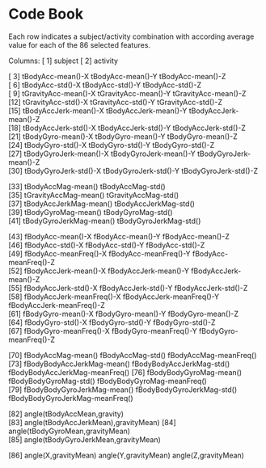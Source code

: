 Code Book
=========


Each row indicates a subject/activity combination with according average value for each of the 86 selected features.

Columns:
[ 1] subject
[ 2] activity

[ 3] tBodyAcc-mean()-X                    tBodyAcc-mean()-Y                    tBodyAcc-mean()-Z                   
[ 6] tBodyAcc-std()-X                     tBodyAcc-std()-Y                     tBodyAcc-std()-Z                    
[ 9] tGravityAcc-mean()-X                 tGravityAcc-mean()-Y                 tGravityAcc-mean()-Z                
[12] tGravityAcc-std()-X                  tGravityAcc-std()-Y                  tGravityAcc-std()-Z                 
[15] tBodyAccJerk-mean()-X                tBodyAccJerk-mean()-Y                tBodyAccJerk-mean()-Z               
[18] tBodyAccJerk-std()-X                 tBodyAccJerk-std()-Y                 tBodyAccJerk-std()-Z                
[21] tBodyGyro-mean()-X                   tBodyGyro-mean()-Y                   tBodyGyro-mean()-Z                  
[24] tBodyGyro-std()-X                    tBodyGyro-std()-Y                    tBodyGyro-std()-Z                   
[27] tBodyGyroJerk-mean()-X               tBodyGyroJerk-mean()-Y               tBodyGyroJerk-mean()-Z              
[30] tBodyGyroJerk-std()-X                tBodyGyroJerk-std()-Y                tBodyGyroJerk-std()-Z               

[33] tBodyAccMag-mean()                   tBodyAccMag-std()                    
[35] tGravityAccMag-mean()                tGravityAccMag-std()                 
[37] tBodyAccJerkMag-mean()               tBodyAccJerkMag-std()               
[39] tBodyGyroMag-mean()                  tBodyGyroMag-std()                   
[41] tBodyGyroJerkMag-mean()              tBodyGyroJerkMag-std()               

[43] fBodyAcc-mean()-X                    fBodyAcc-mean()-Y                    fBodyAcc-mean()-Z                   
[46] fBodyAcc-std()-X                     fBodyAcc-std()-Y                     fBodyAcc-std()-Z                    
[49] fBodyAcc-meanFreq()-X                fBodyAcc-meanFreq()-Y                fBodyAcc-meanFreq()-Z               
[52] fBodyAccJerk-mean()-X                fBodyAccJerk-mean()-Y                fBodyAccJerk-mean()-Z               
[55] fBodyAccJerk-std()-X                 fBodyAccJerk-std()-Y                 fBodyAccJerk-std()-Z                
[58] fBodyAccJerk-meanFreq()-X            fBodyAccJerk-meanFreq()-Y            fBodyAccJerk-meanFreq()-Z           
[61] fBodyGyro-mean()-X                   fBodyGyro-mean()-Y                   fBodyGyro-mean()-Z                  
[64] fBodyGyro-std()-X                    fBodyGyro-std()-Y                    fBodyGyro-std()-Z                   
[67] fBodyGyro-meanFreq()-X               fBodyGyro-meanFreq()-Y               fBodyGyro-meanFreq()-Z              

[70] fBodyAccMag-mean()                   fBodyAccMag-std()                    fBodyAccMag-meanFreq()              
[73] fBodyBodyAccJerkMag-mean()           fBodyBodyAccJerkMag-std()            fBodyBodyAccJerkMag-meanFreq()
[76] fBodyBodyGyroMag-mean()              fBodyBodyGyroMag-std()               fBodyBodyGyroMag-meanFreq()         
[79] fBodyBodyGyroJerkMag-mean()          fBodyBodyGyroJerkMag-std()           fBodyBodyGyroJerkMag-meanFreq()     

[82] angle(tBodyAccMean,gravity)          
[83] angle(tBodyAccJerkMean),gravityMean) 
[84] angle(tBodyGyroMean,gravityMean)    
[85] angle(tBodyGyroJerkMean,gravityMean) 

[86] angle(X,gravityMean)                 angle(Y,gravityMean)                angle(Z,gravityMean)                 
